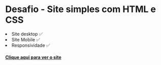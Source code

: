 # Desafio - Site simples com HTML e CSS

<li> Site desktop ✅ </li>
<li> Site Mobile ✅ </li>
<li> Responsividade ✅ </li>

<h4> <a href="https://duvrdx.github.io/desafio_front_end_mentor/"> Clique aqui para ver o site </a> </h4>

